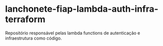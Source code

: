 # lanchonete-fiap-lambda-auth-infra-terraform
Repositório responsável pelas lambda functions de autenticação e infraestrutura como código.
